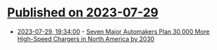 # [Published on 2023-07-29](index.md)

* [2023-07-29, 19:34:00](https://hardware.slashdot.org/story/23/07/29/0533259/seven-major-automakers-plan-30000-more-high-speed-chargers-in-north-america-by-2030?utm_source=rss1.0mainlinkanon&utm_medium=feed) - [Seven Major Automakers Plan 30,000 More High-Speed Chargers in North America by 2030](https://hardware.slashdot.org/story/23/07/29/0533259/seven-major-automakers-plan-30000-more-high-speed-chargers-in-north-america-by-2030?utm_source=rss1.0mainlinkanon&utm_medium=feed)
